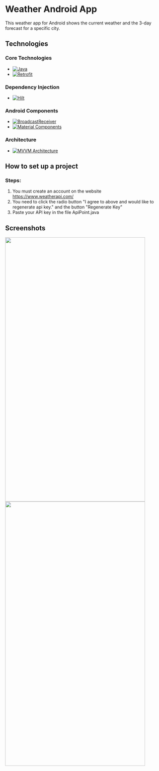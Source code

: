 # Weather Android App
This weather app for Android shows the current weather and the 3-day forecast for a specific city.

## Technologies

### Core Technologies

- [![Java][java-shield]][java-url]
- [![Retrofit][retrofit-shield]][retrofit-url]

### Dependency Injection

- [![Hilt][hilt-shield]][hilt-url]

### Android Components

- [![BroadcastReceiver][broadcastreceiver-shield]][broadcastreceiver-url]
- [![Material Components][materialcomponents-shield]][materialcomponents-url]

### Architecture

- [![MVVM Architecture][mvvmarchitecture-shield]][mvvmarchitecture-url]

## How to set up a project
### Steps:
1. You must create an account on the website https://www.weatherapi.com/
2. You need to click the radio button "I agree to above and would like to regenerate api key." and the button "Regenerate Key"
3. Paste your API key in the file ApiPoint.java

## Screenshots
<img src="https://github.com/yozhykovanatolii/WeatherApp/assets/154551334/59805a13-45f2-4065-97ec-1713c2011808" width="450" height="850">
<img src="https://github.com/yozhykovanatolii/WeatherApp/assets/154551334/a63f1791-5c5e-40d1-8a00-22dd83dce416" width="450" height="850">

[java-shield]: https://img.shields.io/static/v1?message=v8&color=orange&label=Java
[java-url]: https://www.java.com

[retrofit-shield]: https://img.shields.io/static/v1?message=v2.9&color=green&label=Retrofit
[retrofit-url]: https://www.baeldung.com/retrofit

[hilt-shield]: https://img.shields.io/static/v1?message=v2.44&color=white&label=Hilt
[hilt-url]: https://developer.android.com/training/dependency-injection/hilt-android

[broadcastreceiver-shield]: https://img.shields.io/static/v1?message=Event%20Handling&color=blue&label=BroadcastReceiver
[broadcastreceiver-url]: https://developer.android.com/reference/android/content/BroadcastReceiver

[materialcomponents-shield]: https://img.shields.io/static/v1?message=UI%20Design&color=pink&label=Material%20Components
[materialcomponents-url]: https://codelabs.developers.google.com/codelabs/mdc-101-java/#0

[mvvmarchitecture-shield]: https://img.shields.io/static/v1?message=Structured%20Design&color=red&label=MVVM%20Architecture
[mvvmarchitecture-url]: https://www.digitalocean.com/community/tutorials/android-mvvm-design-pattern
